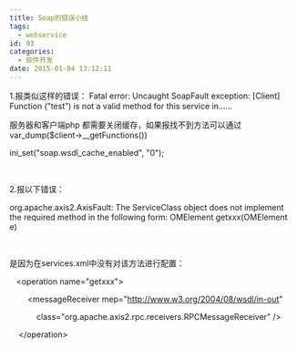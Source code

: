 ```yaml
---
title: Soap的错误小结
tags:
  - webservice
id: 93
categories:
  - 软件开发
date: 2015-01-04 13:12:11
---
```


1.报类似这样的错误： Fatal error: Uncaught SoapFault exception: [Client] Function (&rdquo;test&rdquo;) is not a valid method for this service in&hellip;&hellip;

服务器和客户端php 都需要关闭缓存，如果报找不到方法可以通过var_dump($client-&gt;__getFunctions()) &nbsp;

ini_set("soap.wsdl_cache_enabled", "0");

&nbsp;

2.报以下错误：

org.apache.axis2.AxisFault: The ServiceClass object does not implement the required method in the following form: OMElement getxxx(OMElement e)

&nbsp;

是因为在services.xml中没有对该方法进行配置：

&nbsp; &nbsp;&lt;operation name="getxxx"&gt;

&nbsp; &nbsp; &nbsp; &nbsp; &lt;messageReceiver mep="http://www.w3.org/2004/08/wsdl/in-out"

&nbsp; &nbsp; &nbsp; &nbsp; &nbsp; &nbsp; class="org.apache.axis2.rpc.receivers.RPCMessageReceiver" /&gt;

&nbsp; &nbsp; &lt;/operation&gt;&nbsp;